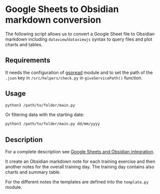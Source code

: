 # Google Sheets to Obsidian markdown conversion

The following script allows us to convert a Google Sheet file to Obsidian markdown including `dataview`/`dataviewjs` syntax to query files and plot charts and tables.

## Requirements

It needs the configuration of [gspread](https://docs.gspread.org) module and to set the path of the `.json` key in `/src/helpers/check.py` in `giveServicePath()` function. 

## Usage

```bash
python3 /path/to/folder/main.py
```

Or filtering data with the starting date:

```bash
python3 /path/to/folder/main.py dd/mm/yyyy
```

## Description

For a complete description see [Google Sheets and Obsidian integration](https://alessandromastrofini.it/en/google-sheets-obsidian-integration/). 


It create an Obsidian markdown note for each training exercise and then another notes for the overall training day.
The training day contains also charts and summary table.

For the different notes the templates are defined into the `template.py` module. 


